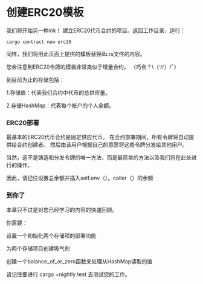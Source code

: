 # 创建ERC20模板

我们将开始另一种ink！ 建立ERC20代币合约的项目。返回工作目录，运行：

```text
cargo contract new erc20
```

同样，我们将用此页面上提供的模板替换lib.rs文件的内容。

您会注意到ERC20令牌的模板非常类似于增量合约。 （巧合？\（ツ）/¯）

到目前为止的存储包括：

1.存储值：代表我们合约中代币的总供应量。 

2.存储HashMap：代表每个帐户的个人余额。

### ERC20部署 

最基本的ERC20代币合约是固定供应代币。 在合约部署期间，所有令牌将自动提供给合约创建者。 然后由该用户根据自己的意愿将这些令牌分发给其他用户。

当然，这不是铸造和分发令牌的唯一方法，而是最简单的方法以及我们将在此处进行的操作。

因此，请记住设置总余额并插入self.env（）。caller（）的余额

### 到你了

本章只不过是对您已经学习的内容的快速回顾。

你需要：

设置一个初始化两个存储项的部署功能 

为两个存储项目创建吸气剂 

创建一个balance\_of\_or\_zero函数来处理从HashMap读取的值 

请记住要进行 cargo +nightly test 去测试您的工作。



